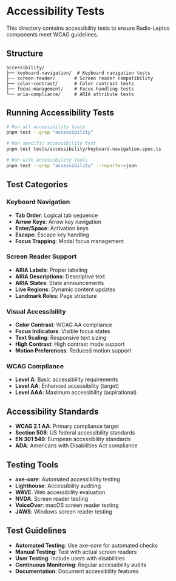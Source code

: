 # Accessibility Tests

This directory contains accessibility tests to ensure Radix-Leptos components meet WCAG guidelines.

## Structure

```
accessibility/
├── keyboard-navigation/  # Keyboard navigation tests
├── screen-reader/       # Screen reader compatibility
├── color-contrast/      # Color contrast tests
├── focus-management/    # Focus handling tests
└── aria-compliance/     # ARIA attribute tests
```

## Running Accessibility Tests

```bash
# Run all accessibility tests
pnpm test --grep "accessibility"

# Run specific accessibility test
pnpm test tests/accessibility/keyboard-navigation.spec.ts

# Run with accessibility tools
pnpm test --grep "accessibility" --reporter=json
```

## Test Categories

### Keyboard Navigation
- **Tab Order**: Logical tab sequence
- **Arrow Keys**: Arrow key navigation
- **Enter/Space**: Activation keys
- **Escape**: Escape key handling
- **Focus Trapping**: Modal focus management

### Screen Reader Support
- **ARIA Labels**: Proper labeling
- **ARIA Descriptions**: Descriptive text
- **ARIA States**: State announcements
- **Live Regions**: Dynamic content updates
- **Landmark Roles**: Page structure

### Visual Accessibility
- **Color Contrast**: WCAG AA compliance
- **Focus Indicators**: Visible focus states
- **Text Scaling**: Responsive text sizing
- **High Contrast**: High contrast mode support
- **Motion Preferences**: Reduced motion support

### WCAG Compliance
- **Level A**: Basic accessibility requirements
- **Level AA**: Enhanced accessibility (target)
- **Level AAA**: Maximum accessibility (aspirational)

## Accessibility Standards

- **WCAG 2.1 AA**: Primary compliance target
- **Section 508**: US federal accessibility standards
- **EN 301 549**: European accessibility standards
- **ADA**: Americans with Disabilities Act compliance

## Testing Tools

- **axe-core**: Automated accessibility testing
- **Lighthouse**: Accessibility auditing
- **WAVE**: Web accessibility evaluation
- **NVDA**: Screen reader testing
- **VoiceOver**: macOS screen reader testing
- **JAWS**: Windows screen reader testing

## Test Guidelines

- **Automated Testing**: Use axe-core for automated checks
- **Manual Testing**: Test with actual screen readers
- **User Testing**: Include users with disabilities
- **Continuous Monitoring**: Regular accessibility audits
- **Documentation**: Document accessibility features

